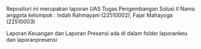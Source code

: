 Repositori ini merupakan laporan UAS Tugas Pengembangan Solusi II 
Nama anggota kelompok : Indah Rahmayani (22510002), Fajar Mahayoga (22510003)

Laporan Keuangan dan Laporan Presensi ada di dalam folder laporankeu dan laporanpresensi
